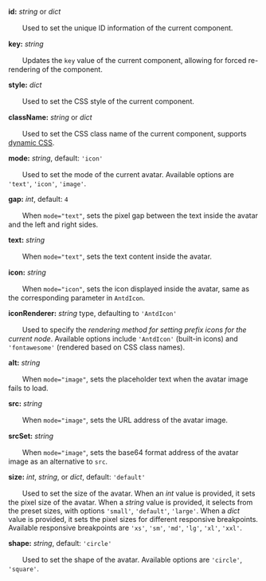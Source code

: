 **id:** *string* or *dict*

　　Used to set the unique ID information of the current component.

**key:** *string*

　　Updates the `key` value of the current component, allowing for forced re-rendering of the component.

**style:** *dict*

　　Used to set the CSS style of the current component.

**className:** *string* or *dict*

　　Used to set the CSS class name of the current component, supports [dynamic CSS](/advanced-classname).

**mode:** *string*, default: `'icon'`

　　Used to set the mode of the current avatar. Available options are `'text'`, `'icon'`, `'image'`.

**gap:** *int*, default: `4`

　　When `mode="text"`, sets the pixel gap between the text inside the avatar and the left and right sides.

**text:** *string*

　　When `mode="text"`, sets the text content inside the avatar.

**icon:** *string*

　　When `mode="icon"`, sets the icon displayed inside the avatar, same as the corresponding parameter in `AntdIcon`.

**iconRenderer:** *string* type, defaulting to `'AntdIcon'`

　　Used to specify the *rendering method for setting prefix icons for the current node*. Available options include `'AntdIcon'` (built-in icons) and `'fontawesome'` (rendered based on CSS class names).

**alt:** *string*

　　When `mode="image"`, sets the placeholder text when the avatar image fails to load.

**src:** *string*

　　When `mode="image"`, sets the URL address of the avatar image.

**srcSet:** *string*

　　When `mode="image"`, sets the base64 format address of the avatar image as an alternative to `src`.

**size:** *int*, *string*, or *dict*, default: `'default'`

　　Used to set the size of the avatar. When an *int* value is provided, it sets the pixel size of the avatar. When a *string* value is provided, it selects from the preset sizes, with options `'small'`, `'default'`, `'large'`. When a *dict* value is provided, it sets the pixel sizes for different responsive breakpoints. Available responsive breakpoints are `'xs'`, `'sm'`, `'md'`, `'lg'`, `'xl'`, `'xxl'`.

**shape:** *string*, default: `'circle'`

　　Used to set the shape of the avatar. Available options are `'circle'`, `'square'`.